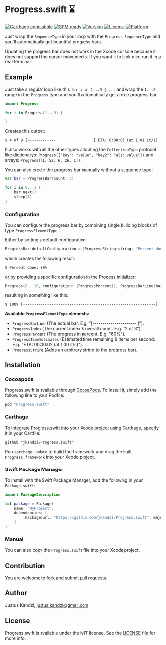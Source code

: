 # Progress.swift :hourglass:
[![Carthage compatible](https://img.shields.io/badge/Carthage-compatible-4BC51D.svg?style=flat)](https://github.com/Carthage/Carthage)
[![SPM ready](https://img.shields.io/badge/SPM-ready-orange.svg)](https://www.swift.org)
[![Version](https://img.shields.io/cocoapods/v/Progress.swift.svg?style=flat)](http://cocoapods.org/pods/Progress.swift)
[![License](https://img.shields.io/cocoapods/l/Progress.swift.svg?style=flat)](http://cocoapods.org/pods/Progress.swift)
[![Platform](https://img.shields.io/cocoapods/p/Progress.swift.svg?style=flat)](http://cocoapods.org/pods/Progress.swift)

Just wrap the `SequenceType` in your loop with the `Progress SequenceType` and you'll automatically get beautiful progress bars.

Updating the progress bar does not work in the Xcode console because it does not support the cursor movements. If you want it to look nice run it in a real terminal.

## Example

Just take a regular loop like this `for i in 1...9 { ...` and wrap the `1...9` range in the `Progress` type and you'll automatically get a nice progress bar.

```swift
import Progress

for i in Progress(1...9) {
    ...
}
```

Creates this output:

```
$ 4 of 9 [-------------                 ] ETA: 0:00:05 (at 1.01 it/s)
```

It also works with all the other types adopting the `CollectionType` protocol like dictionarys: `Progress(["key": "value", "key2": "also value"])` and arrays: `Progress([1, 52, 6, 26, 1])`.

You can also create the progress bar manually without a sequence type:

```swift
var bar = ProgressBar(count: 3)

for i in 0...3 {
    bar.next()
    sleep(1)
}
```

### Configuration

You can configure the progress bar by combining single building blocks of type `ProgressElementType`.

Either by setting a default configuration:

```swift
ProgressBar.defaultConfiguration = [ProgressString(string: "Percent done:"), ProgressPercent()]
```

which creates the following result:

```
$ Percent done: 80%
```

or by providing a specific configuration in the Process initializer:

```swift
Progress(0...10, configuration: [ProgressPercent(), ProgressBarLine(barLength: 60)])
```

resulting in something like this:

```
$ 100% [------------------------------------------------------------]
```

**Available `ProgressElementType` elements:**

* `ProgressBarLine` (The actual bar. E.g. "[----------------------        ]").
* `ProgressIndex` (The current index & overall count. E.g. "2 of 3").
* `ProgressPercent` (The progress in percent. E.g. "60%").
* `ProgressTimeEstimates` (Estimated time remaining & items per second. E.g. "ETA: 00:00:02 (at 1.00 it/s)").
* `ProgressString` (Adds an arbitrary string to the progress bar).

## Installation

### Cocoapods

Progress.swift is available through [CocoaPods](http://cocoapods.org). To install
it, simply add the following line to your Podfile:

```ruby
pod "Progress.swift"
```

### Carthage

To integrate Progress.swift into your Xcode project using Carthage, specify it in your Cartfile:

```
github "jkandzi/Progress.swift"
```

Run `carthage update` to build the framework and drag the built `Progress.framework` into your Xcode project.

### Swift Package Manager

To install with the Swift Package Manager, add the following in your `Package.swift`:

```swift
import PackageDescription

let package = Package(
    name: "MyProject",
    dependencies: [
        .Package(url: "https://github.com/jkandzi/Progress.swift", majorVersion: 0)
    ]
)
```

### Manual

You can also copy the `Progress.swift` file into your Xcode project.

## Contribution

You are welcome to fork and submit pull requests.

## Author

Justus Kandzi, justus.kandzi@gmail.com

## License

Progress.swift is available under the MIT license. See the [LICENSE](https://github.com/jkandzi/Progress.swift/blob/master/LICENSE.txt) file for more info.
